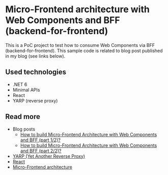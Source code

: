 # Micro-Frontend architecture with Web Components and BFF (backend-for-frontend)

This is a PoC project to test how to consume Web Components via BFF (backend-for-frontend). This sample code is related to blog post published in my blog (see links below).

## Used technologies
- .NET 6
- Minimal APIs
- React
- YARP (reverse proxy)

## Read more
- Blog posts
  - [How to build Micro-Frontend Architecture with Web Components and BFF (part 1/2)?](https://www.kallemarjokorpi.fi/blog/how-to-build-micro-frontend-architecture-and-bff.html)
  - [How to build Micro-Frontend Architecture with Web Components and BFF (part 2/2)?](https://www.kallemarjokorpi.fi/blog/how-to-build-micro-frontend-architecture-with-web-components-and-bff-part-22.html)
- [YARP (Yet Another Reverse Proxy)](https://microsoft.github.io/reverse-proxy/)
- [React](https://reactjs.org/)
- [Micro-Frontend architecture](https://micro-frontends.org/)
